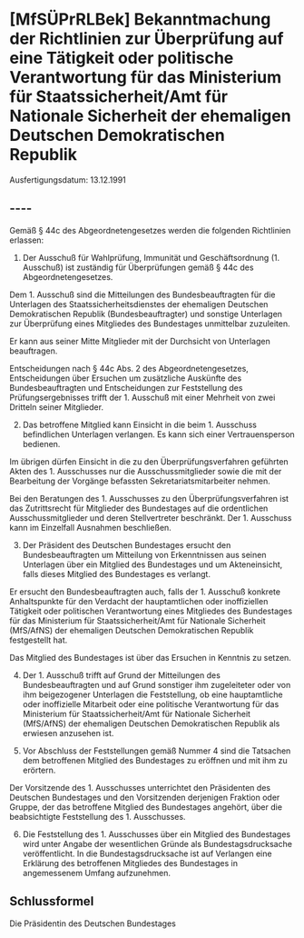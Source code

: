 # [MfSÜPrRLBek] Bekanntmachung der Richtlinien zur Überprüfung auf eine Tätigkeit oder politische Verantwortung für das Ministerium für Staatssicherheit/Amt für Nationale Sicherheit der ehemaligen Deutschen Demokratischen Republik

Ausfertigungsdatum: 13.12.1991

 

## ----

Gemäß § 44c des Abgeordnetengesetzes werden die folgenden Richtlinien erlassen:

1. Der Ausschuß für Wahlprüfung, Immunität und Geschäftsordnung (1. Ausschuß) ist zuständig für Überprüfungen gemäß § 44c des Abgeordnetengesetzes.

Dem 1. Ausschuß sind die Mitteilungen des Bundesbeauftragten für die Unterlagen des Staatssicherheitsdienstes der ehemaligen Deutschen Demokratischen Republik (Bundesbeauftragter) und sonstige Unterlagen zur Überprüfung eines Mitgliedes des Bundestages unmittelbar zuzuleiten.

Er kann aus seiner Mitte Mitglieder mit der Durchsicht von Unterlagen beauftragen.

Entscheidungen nach § 44c Abs. 2 des Abgeordnetengesetzes, Entscheidungen über Ersuchen um zusätzliche Auskünfte des Bundesbeauftragten und Entscheidungen zur Feststellung des Prüfungsergebnisses trifft der 1. Ausschuß mit einer Mehrheit von zwei Dritteln seiner Mitglieder.

2. Das betroffene Mitglied kann Einsicht in die beim 1. Ausschuss befindlichen Unterlagen verlangen. Es kann sich einer Vertrauensperson bedienen.

Im übrigen dürfen Einsicht in die zu den Überprüfungsverfahren geführten Akten des 1. Ausschusses nur die Ausschussmitglieder sowie die mit der Bearbeitung der Vorgänge befassten Sekretariatsmitarbeiter nehmen.

Bei den Beratungen des 1. Ausschusses zu den Überprüfungsverfahren ist das Zutrittsrecht für Mitglieder des Bundestages auf die ordentlichen Ausschussmitglieder und deren Stellvertreter beschränkt. Der 1. Ausschuss kann im Einzelfall Ausnahmen beschließen.

3. Der Präsident des Deutschen Bundestages ersucht den Bundesbeauftragten um Mitteilung von Erkenntnissen aus seinen Unterlagen über ein Mitglied des Bundestages und um Akteneinsicht, falls dieses Mitglied des Bundestages es verlangt.

Er ersucht den Bundesbeauftragten auch, falls der 1. Ausschuß konkrete Anhaltspunkte für den Verdacht der hauptamtlichen oder inoffiziellen Tätigkeit oder politischen Verantwortung eines Mitgliedes des Bundestages für das Ministerium für Staatssicherheit/Amt für Nationale Sicherheit (MfS/AfNS) der ehemaligen Deutschen Demokratischen Republik festgestellt hat.

Das Mitglied des Bundestages ist über das Ersuchen in Kenntnis zu setzen.

4. Der 1. Ausschuß trifft auf Grund der Mitteilungen des Bundesbeauftragten und auf Grund sonstiger ihm zugeleiteter oder von ihm beigezogener Unterlagen die Feststellung, ob eine hauptamtliche oder inoffizielle Mitarbeit oder eine politische Verantwortung für das Ministerium für Staatssicherheit/Amt für Nationale Sicherheit (MfS/AfNS) der ehemaligen Deutschen Demokratischen Republik als erwiesen anzusehen ist.

5. Vor Abschluss der Feststellungen gemäß Nummer 4 sind die Tatsachen dem betroffenen Mitglied des Bundestages zu eröffnen und mit ihm zu erörtern.

Der Vorsitzende des 1. Ausschusses unterrichtet den Präsidenten des Deutschen Bundestages und den Vorsitzenden derjenigen Fraktion oder Gruppe, der das betroffene Mitglied des Bundestages angehört, über die beabsichtigte Feststellung des 1. Ausschusses.

6. Die Feststellung des 1. Ausschusses über ein Mitglied des Bundestages wird unter Angabe der wesentlichen Gründe als Bundestagsdrucksache veröffentlicht. In die Bundestagsdrucksache ist auf Verlangen eine Erklärung des betroffenen Mitgliedes des Bundestages in angemessenem Umfang aufzunehmen.


## Schlussformel

Die Präsidentin des Deutschen Bundestages
